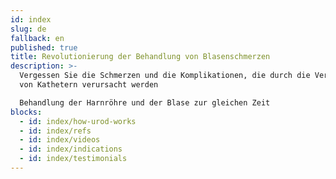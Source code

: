 ```yaml
---
id: index
slug: de
fallback: en
published: true
title: Revolutionierung der Behandlung von Blasenschmerzen
description: >-
  Vergessen Sie die Schmerzen und die Komplikationen, die durch die Verwendung
  von Kathetern verursacht werden

  Behandlung der Harnröhre und der Blase zur gleichen Zeit
blocks:
  - id: index/how-urod-works
  - id: index/refs
  - id: index/videos
  - id: index/indications
  - id: index/testimonials
---
```

